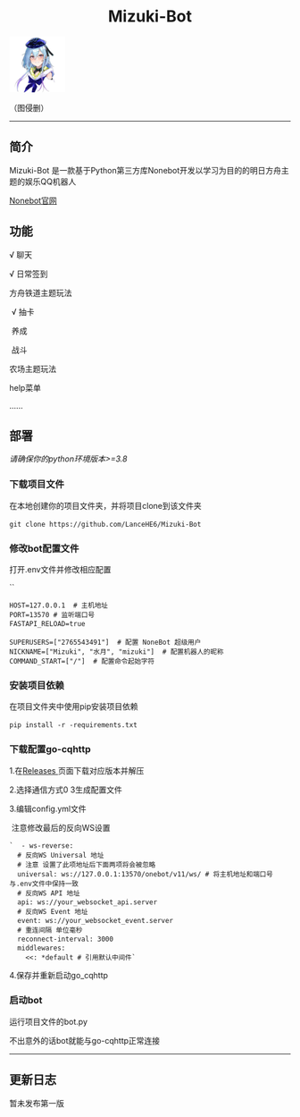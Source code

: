 # <center>Mizuki-Bot</center>



<div style="align:center">
<img src="./icon.jpg" alt="icon" style="zoom:20%;">
</div>



（图侵删）


------

## 简介

Mizuki-Bot 是一款基于Python第三方库Nonebot开发以学习为目的的明日方舟主题的娱乐QQ机器人

[Nonebot官网](https://v2.nonebot.dev/)

## 功能

√ 聊天

√ 日常签到

   方舟铁道主题玩法

​		√ 抽卡

​		   养成

​		   战斗

  农场主题玩法



  help菜单

......

## 部署

*请确保你的python环境版本>=3.8*

### 下载项目文件

在本地创建你的项目文件夹，并将项目clone到该文件夹

`git clone https://github.com/LanceHE6/Mizuki-Bot`

### 修改bot配置文件

打开.env文件并修改相应配置

``

```
HOST=127.0.0.1  # 主机地址
PORT=13570 # 监听端口号
FASTAPI_RELOAD=true

SUPERUSERS=["2765543491"]  # 配置 NoneBot 超级用户
NICKNAME=["Mizuki", "水月", "mizuki"]  # 配置机器人的昵称
COMMAND_START=["/"]  # 配置命令起始字符
```

### 安装项目依赖

在项目文件夹中使用pip安装项目依赖

`pip install -r -requirements.txt`

### 下载配置go-cqhttp

1.在[Releases ](https://github.com/Mrs4s/go-cqhttp/releases)页面下载对应版本并解压

2.选择通信方式0 3生成配置文件

3.编辑config.yml文件

​	注意修改最后的反向WS设置

	`  - ws-reverse:
	  # 反向WS Universal 地址
	  # 注意 设置了此项地址后下面两项将会被忽略
	  universal: ws://127.0.0.1:13570/onebot/v11/ws/ # 将主机地址和端口号与.env文件中保持一致
	  # 反向WS API 地址
	  api: ws://your_websocket_api.server
	  # 反向WS Event 地址
	  event: ws://your_websocket_event.server
	  # 重连间隔 单位毫秒
	  reconnect-interval: 3000
	  middlewares:
	    <<: *default # 引用默认中间件`

4.保存并重新启动go_cqhttp

### 启动bot

运行项目文件的bot.py

不出意外的话bot就能与go-cqhttp正常连接

------



## 更新日志

暂未发布第一版
